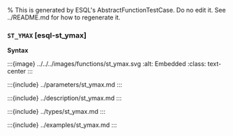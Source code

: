 % This is generated by ESQL's AbstractFunctionTestCase. Do no edit it. See ../README.md for how to regenerate it.

### `ST_YMAX` [esql-st_ymax]

**Syntax**

:::{image} ../../../images/functions/st_ymax.svg
:alt: Embedded
:class: text-center
:::


:::{include} ../parameters/st_ymax.md
:::

:::{include} ../description/st_ymax.md
:::

:::{include} ../types/st_ymax.md
:::

:::{include} ../examples/st_ymax.md
:::
